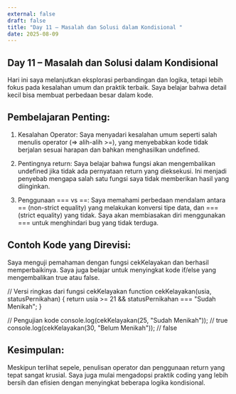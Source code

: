 ```yaml
---
external: false
draft: false
title: "Day 11 – Masalah dan Solusi dalam Kondisional "
date: 2025-08-09
---
```


## Day 11 – Masalah dan Solusi dalam Kondisional

Hari ini saya melanjutkan eksplorasi perbandingan dan logika, tetapi lebih fokus pada kesalahan umum dan praktik terbaik. Saya belajar bahwa detail kecil bisa membuat perbedaan besar dalam kode.

## Pembelajaran Penting:

1. Kesalahan Operator: Saya menyadari kesalahan umum seperti salah menulis operator (=> alih-alih >=), yang menyebabkan kode tidak berjalan sesuai harapan dan bahkan menghasilkan undefined.

2. Pentingnya return: Saya belajar bahwa fungsi akan mengembalikan undefined jika tidak ada pernyataan return yang dieksekusi. Ini menjadi penyebab mengapa salah satu fungsi saya tidak memberikan hasil yang diinginkan.

3. Penggunaan === vs ==: Saya memahami perbedaan mendalam antara == (non-strict equality) yang melakukan konversi tipe data, dan === (strict equality) yang tidak. Saya akan membiasakan diri menggunakan === untuk menghindari bug yang tidak terduga.

## Contoh Kode yang Direvisi:
Saya menguji pemahaman dengan fungsi cekKelayakan dan berhasil memperbaikinya. Saya juga belajar untuk menyingkat kode if/else yang mengembalikan true atau false.

// Versi ringkas dari fungsi cekKelayakan
function cekKelayakan(usia, statusPernikahan) {
  return usia >= 21 && statusPernikahan === "Sudah Menikah";
}

// Pengujian kode
console.log(cekKelayakan(25, "Sudah Menikah"));    // true
console.log(cekKelayakan(30, "Belum Menikah"));    // false

## Kesimpulan:
Meskipun terlihat sepele, penulisan operator dan penggunaan return yang tepat sangat krusial. Saya juga mulai mengadopsi praktik coding yang lebih bersih dan efisien dengan menyingkat beberapa logika kondisional.


```


```
